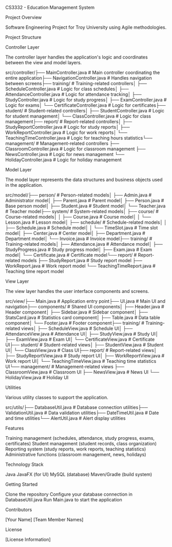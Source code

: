 CS3332 - Education Management System

Project Overview

Software Engineering Project for Troy University using Agile methodologies.

Project Structure

Controller Layer

The controller layer handles the application's logic and coordinates between the view and model layers.

src/controller/├── MainController.java         # Main controller coordinating the entire application├── NavigationController.java   # Handles navigation between screens├── training/                   # Training-related controllers│   ├── ScheduleController.java     # Logic for class schedules│   ├── AttendanceController.java   # Logic for attendance tracking│   ├── StudyController.java        # Logic for study progress│   ├── ExamController.java         # Logic for exams│   └── CertificateController.java  # Logic for certificates├── student/                    # Student-related controllers│   ├── StudentController.java      # Logic for student management│   └── ClassController.java        # Logic for class management├── report/                     # Report-related controllers│   ├── StudyReportController.java    # Logic for study reports│   ├── WorkReportController.java     # Logic for work reports│   └── TeachingTimeController.java   # Logic for teaching hours statistics└── management/                 # Management-related controllers    ├── ClassroomController.java     # Logic for classroom management    ├── NewsController.java          # Logic for news management    └── HolidayController.java       # Logic for holiday management

Model Layer

The model layer represents the data structures and business objects used in the application.

src/model/├── person/                     # Person-related models│   ├── Admin.java                 # Administrator model│   ├── Parent.java                # Parent model│   ├── Person.java                # Base person model│   ├── Student.java               # Student model│   └── Teacher.java               # Teacher model├── system/                     # System-related models│   ├── course/                    # Course-related models│   │   ├── Course.java               # Course model│   │   └── Lesson.java               # Lesson model│   ├── schedule/                  # Schedule-related models│   │   ├── Schedule.java             # Schedule model│   │   └── TimeSlot.java             # Time slot model│   ├── Center.java                # Center model│   ├── Department.java            # Department model│   └── Invoice.java               # Invoice model├── training/                   # Training-related models│   ├── Attendance.java            # Attendance model│   ├── StudyProgress.java         # Study progress model│   ├── Exam.java                  # Exam model│   └── Certificate.java           # Certificate model└── report/                     # Report-related models    ├── StudyReport.java           # Study report model    ├── WorkReport.java            # Work report model    └── TeachingTimeReport.java    # Teaching time report model

View Layer

The view layer handles the user interface components and screens.

src/view/├── Main.java                   # Application entry point├── UI.java                     # Main UI and navigation├── components/                 # Shared UI components│   ├── Header.java                # Header component│   ├── Sidebar.java               # Sidebar component│   ├── StatsCard.java             # Statistics card component│   ├── Table.java                 # Data table component│   └── Footer.java                # Footer component├── training/                   # Training-related views│   ├── ScheduleView.java          # Schedule UI│   ├── AttendanceView.java        # Attendance UI│   ├── StudyView.java             # Study UI│   ├── ExamView.java              # Exam UI│   └── CertificateView.java       # Certificate UI├── student/                    # Student-related views│   ├── StudentView.java           # Student UI│   └── ClassView.java             # Class UI├── report/                     # Report-related views│   ├── StudyReportView.java       # Study report UI│   ├── WorkReportView.java        # Work report UI│   └── TeachingTimeView.java      # Teaching time statistics UI└── management/                 # Management-related views    ├── ClassroomView.java         # Classroom UI    ├── NewsView.java              # News UI    └── HolidayView.java           # Holiday UI

Utilities

Various utility classes to support the application.

src/utils/├── DatabaseUtil.java           # Database connection utilities├── ValidationUtil.java         # Data validation utilities├── DateTimeUtil.java           # Date and time utilities└── AlertUtil.java              # Alert display utilities

Features

Training management (schedules, attendance, study progress, exams, certificates)
Student management (student records, class organization)
Reporting system (study reports, work reports, teaching statistics)
Administrative functions (classroom management, news, holidays)

Technology Stack

Java
JavaFX (for UI)
MySQL (database)
Maven/Gradle (build system)

Getting Started

Clone the repository
Configure your database connection in DatabaseUtil.java
Run Main.java to start the application

Contributors

[Your Name]
[Team Member Names]

License

[License Information]